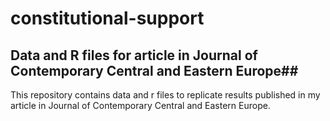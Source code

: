 # constitutional-support
## Data and R files for article in Journal of Contemporary Central and Eastern Europe##

This repository contains data and r files to replicate results published in my article in Journal of Contemporary Central and Eastern Europe.


